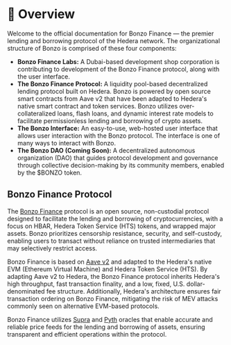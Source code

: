 # 🤠 Overview

Welcome to the official documentation for Bonzo Finance — the premier lending and borrowing protocol of the Hedera network. The organizational structure of Bonzo is comprised of these four components:

* **Bonzo Finance Labs:** A Dubai-based development shop corporation is contributing to development of the Bonzo Finance protocol, along with the user interface.
* **The Bonzo Finance Protocol:** A liquidity pool-based decentralized lending protocol built on Hedera. Bonzo is powered by open source smart contracts from Aave v2 that have been adapted to Hedera's native smart contract and token services. Bonzo utilizes over-collateralized loans, flash loans, and dynamic interest rate models to facilitate permissionless lending and borrowing of crypto assets.
* **The Bonzo Interface:** An easy-to-use, web-hosted user interface that allows user interaction with the Bonzo protocol. The interface is one of many ways to interact with Bonzo.
* **The Bonzo DAO (Coming Soon):** A decentralized autonomous organization (DAO) that guides protocol development and governance through collective decision-making by its community members, enabled by the $BONZO token.

## Bonzo Finance Protocol

The [Bonzo Finance](https://www.bonzo.finance) protocol is an open source, non-custodial protocol designed to facilitate the lending and borrowing of cryptocurrencies, with a focus on HBAR, Hedera Token Service (HTS) tokens, and wrapped major assets. Bonzo prioritizes censorship resistance, security, and self-custody, enabling users to transact without reliance on trusted intermediaries that may selectively restrict access.

Bonzo Finance is based on [Aave v2](https://docs.aave.com/developers/v/2.0) and adapted to the Hedera's native EVM (Ethereum Virtual Machine) and  Hedera Token Service (HTS). By adapting Aave v2 to Hedera, the Bonzo Finance protocol inherits Hedera's high throughput, fast transaction finality, and a low, fixed, U.S. dollar-denominated fee structure. Additionally, Hedera's architecture ensures fair transaction ordering on Bonzo Finance, mitigating the risk of MEV attacks commonly seen on alternative EVM-based protocols.

Bonzo Finance utilizes [Supra](bonzo-protocol/oracles/supra.md) and [Pyth](bonzo-protocol/oracles/pyth.md) oracles that enable accurate and reliable price feeds for the lending and borrowing of assets, ensuring transparent and efficient operations within the protocol.
